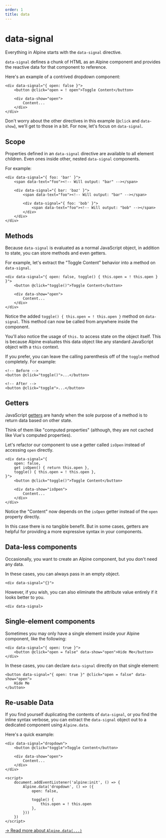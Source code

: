 ```yaml
---
order: 1
title: data
---
```


# data-signal

Everything in Alpine starts with the `data-signal` directive.

`data-signal` defines a chunk of HTML as an Alpine component and provides the reactive data for that component to reference.

Here's an example of a contrived dropdown component:

```alpine
<div data-signal="{ open: false }">
    <button @click="open = ! open">Toggle Content</button>

    <div data-show="open">
        Content...
    </div>
</div>
```

Don't worry about the other directives in this example (`@click` and `data-show`), we'll get to those in a bit. For now, let's focus on `data-signal`.

<a name="scope"></a>
## Scope

Properties defined in an `data-signal` directive are available to all element children. Even ones inside other, nested `data-signal` components.

For example:

```alpine
<div data-signal="{ foo: 'bar' }">
    <span data-text="foo"><!-- Will output: "bar" --></span>

    <div data-signal="{ bar: 'baz' }">
        <span data-text="foo"><!-- Will output: "bar" --></span>

        <div data-signal="{ foo: 'bob' }">
            <span data-text="foo"><!-- Will output: "bob" --></span>
        </div>
    </div>
</div>
```

<a name="methods"></a>
## Methods

Because `data-signal` is evaluated as a normal JavaScript object, in addition to state, you can store methods and even getters.

For example, let's extract the "Toggle Content" behavior into a method on  `data-signal`.

```alpine
<div data-signal="{ open: false, toggle() { this.open = ! this.open } }">
    <button @click="toggle()">Toggle Content</button>

    <div data-show="open">
        Content...
    </div>
</div>
```

Notice the added `toggle() { this.open = ! this.open }` method on `data-signal`. This method can now be called from anywhere inside the component.

You'll also notice the usage of `this.` to access state on the object itself. This is because Alpine evaluates this data object like any standard JavaScript object with a `this` context.

If you prefer, you can leave the calling parenthesis off of the `toggle` method completely. For example:

```alpine
<!-- Before -->
<button @click="toggle()">...</button>

<!-- After -->
<button @click="toggle">...</button>
```

<a name="getters"></a>
## Getters

JavaScript [getters](https://developer.mozilla.org/en-US/docs/Web/JavaScript/Reference/Functions/get) are handy when the sole purpose of a method is to return data based on other state.

Think of them like "computed properties" (although, they are not cached like Vue's computed properties).

Let's refactor our component to use a getter called `isOpen` instead of accessing `open` directly.

```alpine
<div data-signal="{
    open: false,
    get isOpen() { return this.open },
    toggle() { this.open = ! this.open },
}">
    <button @click="toggle()">Toggle Content</button>

    <div data-show="isOpen">
        Content...
    </div>
</div>
```

Notice the "Content" now depends on the `isOpen` getter instead of the `open` property directly.

In this case there is no tangible benefit. But in some cases, getters are helpful for providing a more expressive syntax in your components.

<a name="data-less-components"></a>
## Data-less components

Occasionally, you want to create an Alpine component, but you don't need any data.

In these cases, you can always pass in an empty object.

```alpine
<div data-signal="{}">
```

However, if you wish, you can also eliminate the attribute value entirely if it looks better to you.

```alpine
<div data-signal>
```

<a name="single-element-components"></a>
## Single-element components

Sometimes you may only have a single element inside your Alpine component, like the following:

```alpine
<div data-signal="{ open: true }">
    <button @click="open = false" data-show="open">Hide Me</button>
</div>
```

In these cases, you can declare `data-signal` directly on that single element:

```alpine
<button data-signal="{ open: true }" @click="open = false" data-show="open">
    Hide Me
</button>
```

<a name="re-usable-data"></a>
## Re-usable Data

If you find yourself duplicating the contents of `data-signal`, or you find the inline syntax verbose, you can extract the `data-signal` object out to a dedicated component using `Alpine.data`.

Here's a quick example:

```alpine
<div data-signal="dropdown">
    <button @click="toggle">Toggle Content</button>

    <div data-show="open">
        Content...
    </div>
</div>

<script>
    document.addEventListener('alpine:init', () => {
        Alpine.data('dropdown', () => ({
            open: false,

            toggle() {
                this.open = ! this.open
            },
        }))
    })
</script>
```

[→ Read more about `Alpine.data(...)`](/globals/alpine-data)

